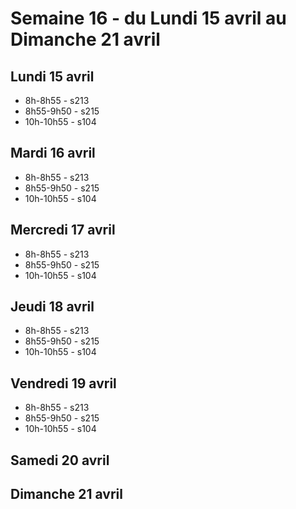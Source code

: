 # Semaine 16 - du Lundi 15 avril au Dimanche 21 avril


## Lundi 15 avril

* 8h-8h55 - s213
* 8h55-9h50 - s215
* 10h-10h55 - s104

## Mardi 16 avril

* 8h-8h55 - s213
* 8h55-9h50 - s215
* 10h-10h55 - s104

## Mercredi 17 avril

* 8h-8h55 - s213
* 8h55-9h50 - s215
* 10h-10h55 - s104

## Jeudi 18 avril

* 8h-8h55 - s213
* 8h55-9h50 - s215
* 10h-10h55 - s104

## Vendredi 19 avril

* 8h-8h55 - s213
* 8h55-9h50 - s215
* 10h-10h55 - s104

## Samedi 20 avril


## Dimanche 21 avril

